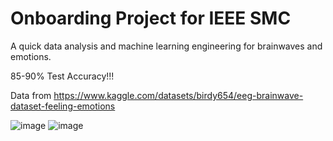 # Onboarding Project for IEEE SMC

A quick data analysis and machine learning engineering for brainwaves and emotions.

85-90% Test Accuracy!!!

Data from https://www.kaggle.com/datasets/birdy654/eeg-brainwave-dataset-feeling-emotions

![image](https://github.com/user-attachments/assets/b28a59dc-9678-4dcb-8ec0-2db9077f8eb2)
![image](https://github.com/user-attachments/assets/27be3dd5-c0d4-4355-b2f1-d68d8354477e)
